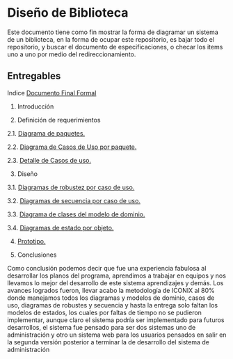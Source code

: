 # Diseño de Biblioteca
Este documento tiene como fin mostrar la forma de diagramar un sistema de un biblioteca, en la forma de ocupar este repositorio, es bajar todo el repositorio, y buscar el documento de especificaciones, o checar los items uno a uno por medio del redireccionamiento.

## Entregables

Indice
[Documento Final Formal](https://github.com/DuckHunter213/Disenio_de_Software/blob/master/Especificaci%C3%B3n%20de%20requerimientos.docx)

1.	Introducción

2.	Definición de requerimientos
  
  2.1.	[Diagrama de paquetes.](https://github.com)
  
  2.2.	[Diagrama de Casos de Uso por paquete.](https://github.com)
  
  2.3.	[Detalle de Casos de uso.](https://github.com/DuckHunter213/Disenio_de_Software/tree/master/Entregables/Casos%20de%20uso)

3.	Diseño
  
  3.1.	[Diagramas de robustez por caso de uso.](https://github.com)
  
  3.2.	[Diagramas de secuencia por caso de uso.](https://github.com)
  
  3.3.	[Diagrama de clases del modelo de dominio.](https://github.com)
  
  3.4.	[Diagramas de estado por objeto.](https://github.com)

4.	[Prototipo.](https://github.com)

5.	Conclusiones

Como conclusión podemos decir que fue una experiencia fabulosa al desarrollar los planos del programa, aprendimos a trabajar en equipos y nos llevamos lo mejor del desarrollo de este sistema aprendizajes y demás.
Los avances logrados fueron, llevar acabo la metodología de ICONIX al 80% donde manejamos todos los diagramas y modelos de dominio, casos de uso, diagramas de robustes y secuencia y hasta la entrega solo faltan los modelos de estados, los cuales por faltas de tiempo no se pudieron implementar, aunque claro el sistema podría ser implementado para futuros desarrollos, el sistema fue pensado para ser dos sistemas uno de administración y otro un sistema web para los usuarios pensados en salir en la segunda versión posterior a terminar la de desarrollo del sistema de administración 
